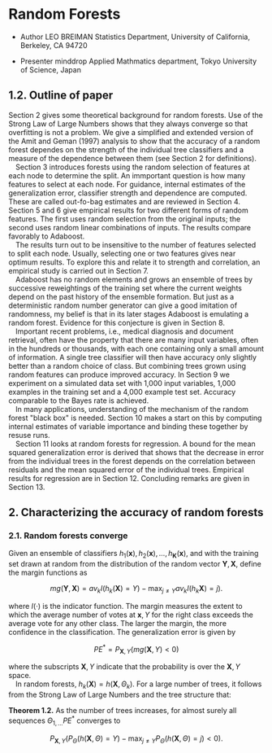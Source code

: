 # Random Forests

- Author
  LEO BREIMAN
  Statistics Department, University of California, Berkeley, CA 94720

- Presenter
  minddrop
  Applied Mathmatics department, Tokyo University of Science, Japan

## 1.2. Outline of paper

Section 2 gives some theoretical background for random forests. Use of the Strong Law of Large Numbers shows that they always converge so that overfitting is not a problem. We give a simplified and extended version of the Amit and Geman (1997) analysis to show that the accuracy of a random forest dependes on the strength of the individual tree classifiers and a measure of the dependence between them (see Section 2 for definitions).  
&emsp;Section 3 introduces forests using the random selection of features at each node to determine the split. An immportant question is how many features to select at each node. For guidance, internal estimates of the generalization error, classifier strength and dependence are computed. These are called out-fo-bag estimates and are reviewed in Section 4. Section 5 and 6 give empirical results for two different forms of random features. The first uses random selection from the original inputs; the second uses random linear combinations of inputs. The results compare favorably to Adaboost.  
&emsp;The results turn out to be insensitive to the number of features selected to split each node. Usually, selecting one or two features gives near optimum results. To explore this and relate it to strength and correlation, an empirical study is carried out in Section 7.  
&emsp;Adaboost has no random elements and grows an ensemble of trees by successive reweightings of the training set where the current weights depend on the past history of the ensemble formation. But just as a deterministic random number generator can give a good imitation of randomness, my belief is that in its later stages Adaboost is emulating a random forest. Evidence for this conjecture is given in Section 8.  
&emsp;Important recent problems, i.e., medical diagnosis and document retrieval, often have the property that there are many input variables, often in the hundreds or thousands, with each one containing only a small amount of information. A single tree classifier will then have accuracy only slightly better than a random choice of class. But combining trees grown using random features can produce improved accuracy. In Section 9 we experiment on a simulated data set with 1,000 input variables, 1,000 examples in the training set and a 4,000 example test set. Accuracy comparable to the Bayes rate is achieved.  
&emsp;In many applications, understanding of the mechanism of the random forest "black box" is needed. Section 10 makes a start on this by computing internal estimates of variable importance and binding these together by resuse runs.  
&emsp;Section 11 looks at random forests for regression. A bound for the mean squared generalization error is derived that shows that the decrease in error from the individual trees in the forest depends on the correlation between residuals and the mean squared error of the individual trees. Empirical results for regression are in Section 12. Concluding remarks are given in Section 13.

## 2. Characterizing the accuracy of random forests

### 2.1. Random forests converge

Given an ensemble of classifiers $h_1(\mathbf{x}),h_2(\mathbf{x}),...,h_\boldsymbol{K}(\mathbf{x})$, and with the training set drawn at random from the distribution of the random vector $\mathbf{Y},\mathbf{X}$, define the margin functions as

$$ mg(\mathbf{Y},\mathbf{X}) = av_k I(h_k(\mathbf{X})=Y) - \max_{j\neq Y}av_k I(h_k{\mathbf{X}}) = j).$$

where $I(·)$ is the indicator function. The margin measures the extent to which the average number of votes at $\mathbf{x}, Y$ for the right class exceeds the average vote for any other class. The larger the margin, the more confidence in the classification. The generalization error is given by

$$ PE^* = P_{\mathbf{X}, Y}(mg(\mathbf{X}, Y) \lt 0) $$

where the subscripts $\mathbf{X}, Y$ indicate that the probability is over the $\mathbf{X}, Y$ space.  
&emsp;In random forests, $h_k(\mathbf{X}) = h(\mathbf{X}, \Theta_k)$. For a large number of trees, it follows from the Strong Law of Large Numbers and the tree structure that:

**Theorem 1.2.** As the number of trees increases, for almost surely all sequences $\Theta_{1,...}PE^*$ converges to

$$ P_{\mathbf{X},Y}(P_\Theta(h(\mathbf{X}, \Theta) = Y) - \max_{j\neq Y}P_\Theta(h(\mathbf{X}, \Theta) = j) \lt 0).$$
